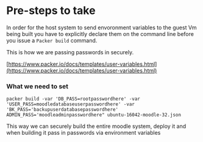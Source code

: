 # Pre-steps to take
In order for the host system to send envoronment variables to the guest Vm being built you have to explicitly declare them on the command line before you issue a ```Packer build``` command.

This is how we are passing passwords in securely.

[https://www.packer.io/docs/templates/user-variables.html](https://www.packer.io/docs/templates/user-variables.html)

### What we need to set
```packer build -var 'DB_PASS=rootpasswordhere' -var 'USER_PASS=moodledatabaseuserpasswordhere' -var 'BK_PASS='backupuserdatabasepasswordhere' ADMIN_PASS='moodleadminpasswordhere" ubuntu-16042-moodle-32.json```

This way we can securely build the entire moodle system, deploy it and when building it pass in passwords via environment variables